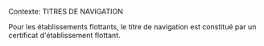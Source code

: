 Contexte: TITRES DE NAVIGATION

Pour les établissements flottants, le titre de navigation est constitué par un certificat d'établissement flottant.